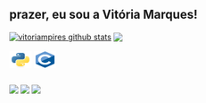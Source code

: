 ## prazer, eu sou a Vitória Marques!

<div>
  <a href="https://github.com/vitoriampires"></a>
  <a href="https://github.com/anuraghazra/github-readme-stats"><img align="center" src="https://github-readme-stats.vercel.app/api?username=vitoriampires&show_icons=true&include_all_commits=true&theme=codeSTACKr&hide_border=true" alt="vitoriampires github stats" /></a>
  <a href="https://github.com/anuraghazra/github-readme-stats"><img align="center" src="https://github-readme-stats.vercel.app/api/top-langs/?username=vitoriampires&layout=compact&theme=codeSTACKr&hide_border=true" /></a>
  
</div>
    
<div style="display: inline_block"><br>
  <img align="center" alt="Vitoria-Python" height="30" width="40" src="https://raw.githubusercontent.com/devicons/devicon/master/icons/python/python-original.svg">
  <img align="center" alt="Vitoria-C" height="30" width="40" src="https://raw.githubusercontent.com/devicons/devicon/master/icons/c/c-original.svg">
  <!--<img align="center" alt="Vitoria-C++" height="30" width="40" src="https://raw.githubusercontent.com/devicons/devicon/master/icons/csharp/cpp.svg">-->
</div>

##
    
<div> 
  <a href="https://instagram.com/_vitoriampires" target="_blank"><img src="https://img.shields.io/badge/-Instagram-%23E4405F?style=for-the-badge&logo=instagram&logoColor=white" target="_blank"></a>
  <a href = "mailto:vitoriaampires@gmail.com" target="_blank"><img src="https://img.shields.io/badge/-Gmail-%23333?style=for-the-badge&logo=gmail&logoColor=white" target="_blank"></a>
  <a href="https://www.linkedin.com/in/vitoriamarquespires/ target="_blank"><img src="https://img.shields.io/badge/-LinkedIn-%230077B5?style=for-the-badge&logo=linkedin&logoColor=white" target="_blank"></a> 
